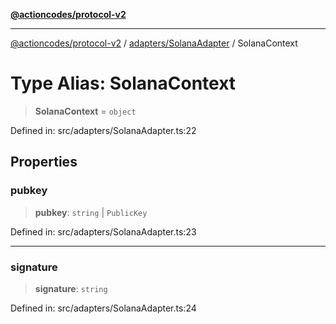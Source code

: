 [**@actioncodes/protocol-v2**](../../../README.md)

***

[@actioncodes/protocol-v2](../../../modules.md) / [adapters/SolanaAdapter](../README.md) / SolanaContext

# Type Alias: SolanaContext

> **SolanaContext** = `object`

Defined in: src/adapters/SolanaAdapter.ts:22

## Properties

### pubkey

> **pubkey**: `string` \| `PublicKey`

Defined in: src/adapters/SolanaAdapter.ts:23

***

### signature

> **signature**: `string`

Defined in: src/adapters/SolanaAdapter.ts:24
